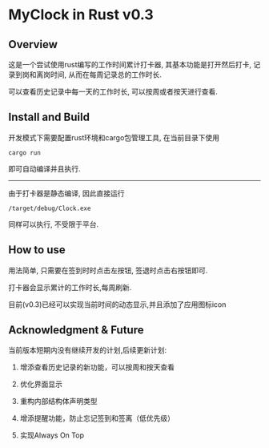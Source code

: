 # MyClock in Rust v0.3
## Overview

这是一个尝试使用rust编写的工作时间累计打卡器, 其基本功能是打开然后打卡, 记录到岗和离岗时间, 从而在每周记录总的工作时长.

可以查看历史记录中每一天的工作时长, 可以按周或者按天进行查看.

## Install and Build

开发模式下需要配置rust环境和cargo包管理工具, 在当前目录下使用

```shell
cargo run
```

即可自动编译并且执行.

---

由于打卡器是静态编译, 因此直接运行

```shell
/target/debug/Clock.exe
```

同样可以执行, 不受限于平台.

## How to use

用法简单, 只需要在签到时时点击左按钮, 签退时点击右按钮即可.

打卡器会显示累计的工作时长,每周刷新.

目前(v0.3)已经可以实现当前时间的动态显示,并且添加了应用图标icon

## Acknowledgment & Future

当前版本短期内没有继续开发的计划,后续更新计划:


1. 增添查看历史记录的新功能，可以按周和按天查看

2. 优化界面显示

3. 重构内部结构体声明类型

4. 增添提醒功能，防止忘记签到和签离（低优先级）

5. 实现Always On Top

   
